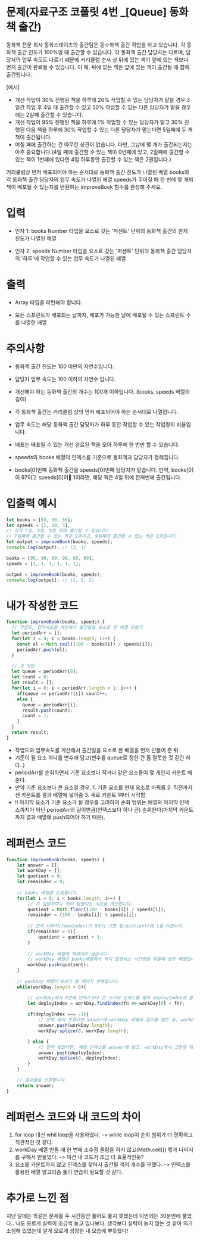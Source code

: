 # 문제(자료구조 코플릿 4번 _[Queue] 동화책 출간)
동화책 전문 회사 동화스테이츠의 출간팀은 동ㅇ화책 출간 작업을 하고 있습니다. 각 동화책 출간 진도가 100%일 때 출간할 수 있습니다. 각 동화책 출간 담당자는 다르며, 담당자의 업무 속도도 다르기 때문에 커리큘럼 순서 상 뒤에 있는 책이 앞에 있는 책보다 먼저 출간이 완료될 수 있습니다. 이 때, 뒤에 있는 책은 앞에 있는 책이 출간될 때 함께 출간됩니다.

[예시]
* 개선 작업이 30% 진행된 책을 하루에 20% 작업할 수 있는 담당자가 맡을 경우 3일간 작업 후 4일 때 출간할 수 있고 50% 작업할 수 있는 다른 담당자가 맡을 경우에는 2일째 출간할 수 있습니다.
* 개선 작업이 95% 진행된 책을 하루에 1% 작업할 수 있는 담당자가 맡고 30% 진행된 다음 책을 하루에 30% 작업할 수 있는 다른 담당자가 맡는다면 5일째에 두 개 책이 출간됩니다.
* 며칠 째에 출간하는 건 아무런 상관이 없습니다. 다만, 그날에 몇 개가 출간되는지는 아주 중요합니다.(4일 째에 출간할 수 있는 책이 0번째에 있고, 2일째에 출간할 수 있는 책이 1번째에 있다면 4일 하루동안 출간할 수 있는 책은 2권입니다.)

커리큘럼상 먼저 배포되어야 하는 순서대로 동화책 출간 진도가 나열된 배열 books와 각 동화책 출간 담당자의 업무 속도가 나열된 배열 speeds가 주어질 때 한 번에 몇 개의 책이 배포될 수 있는지를 반환하는 improveBook 함수를 완성해 주세요.

# 입력
* 인자 1: books
  Number 타입을 요소로 갖는 '퍼센트' 단위의 동화책 출간의 현재 진도가 나열된 배열

* 인자 2: speeds
  Number 타입을 요소로 갖는 '퍼센트' 단위의 동화책 출간 담당자의 '하루'에 작업할 수 있는 업무 속도가 나열된 배열

# 출력
* Array 타입을 리턴해야 합니다.

* 모든 스프린트가 배포되는 날까지, 배포가 가능한 날에 배포될 수 있는 스프린트 수를 나열한 배열

# 주의사항
* 동화책 출간 진도는 100 미만의 자연수입니다.

* 담당자 업무 속도는 100 이하의 자연수 입니다.

* 개선해야 하는 동화책 출간의 개수는 100개 이하입니다. (books, 
speeds 배열의 길이)

* 각 동화책 출간는 커리큘럼 상의 먼저 배포되어야 하는 순서대로 나열됩니다.

* 업무 속도는 해당 동화책 출간 담당자가 하루 동안 작업할 수 있는 작업량의 비율입니다.

* 배포는 배포될 수 있는 개선 완료된 책을 모아 하루에 한 번만 할 수 있습니다.

* speeds와 books 배열의 인덱스를 기준으로 동화책과 담당자가 정해집니다.

* books[0]번째 동화책 출간을 speeds[0]번째 담당자가 맡습니다. 만약, books[0]이 97이고 speeds[0]이 1이라면, 해당 책은 4일 뒤에 한꺼번에 출간됩니다.


# 입출력 예시
```js
let books = [93, 30, 55];
let speeds = [1, 30, 5];
// 각각 7일, 3일, 9일 뒤에 출간할 수 있습니다.
// 7일째에 출간할 수 있는 책은 2권이고, 9일째에 츨간할 수 있는 책은 1권입니다.
let output = improveBook(books, speeds);
console.log(output); // [2, 1]

books = [95, 90, 99, 99, 80, 99];
speeds = [1, 1, 1, 1, 1, 1];

output = improveBook(books, speeds);
console.log(output); // [1, 3, 2]
```

# 내가 작성한 코드
```js
function improveBook(books, speeds) {
  // 작업도, 업무속도를 계산해서 출간일을 요소로 한 배열 만들기
  let periodArr = [];
  for(let i = 0; i < books.length; i++) {
    const el = Math.ceil((100 - books[i]) / speeds[i]);
    periodArr.push(el);
  }

  // 큐 작업
  let queue = periodArr[0];
  let count = 0;
  let result = [];
  for(let i = 0; i < periodArr.length + 1; i++) {
    if(queue >= periodArr[i]) count++;
    else {
      queue = periodArr[i];
      result.push(count);
      count = 1;
    }
  }
  return result;
}
```

* 작업도와 업무속도를 계산해서 출간일을 요소로 한 배열을 먼저 만들어 준 뒤
* 기준이 될 요소 하나를 변수에 담고(변수를 queue로 정한 건 좀 잘못한 것 같긴 하다..)
* periodArr를 순회하면서 기준 요소보다 작거나 같은 요소들이 몇 개인지 카운트 해준다.
* 만약 기준 요소보다 큰 요소일 경우, 1. 기준 요소를 현재 요소로 바꿔줌 2. 직전까지 센 카운트를 결과 배열에 넣어줌 3. 새로 카운트 1부터 시작함
* !! 마지막 요소가 기준 요소가 될 경우를 고려하여 순회 범위는 배열의 마지막 인덱스까지가 아닌 periodArr의 길이만큼(인덱스보다 하나 큰) 순회한다(마지막 카운트까지 결과 배열에 push되어야 하기 때문).

# 레퍼런스 코드
```js
function improveBook(books, speeds) {
    let answer = [];
    let workDay = [];
    let quotient = 0;
    let remainder = 0;
    
    // books 배열을 순회합니다.
    for(let i = 0; i < books.length; i++) {
        // 각 담당자마다 책이 발행되는 시간을 계산합니다.
        quotient = Math.floor((100 - books[i]) / speeds[i]);
        remainder = (100 - books[i]) % speeds[i];
        
        // 만약 나머지(remainder)가 0보다 크면 몫(quotient)에 1을 더합니다.
        if(remainder > 0){
            quotient = quotient + 1;
        }
        
        // workDay 배열에 차례대로 담습니다.
        // workDay 배열은 books배열에서 책이 발행되는 시간만을 추출해 넣은 배열입니다.
        workDay.push(quotient);
    }
    
    // workDay 배열이 0보다 클 때까지 반복합니다.
    while(workDay.length > 0){

        // workDay에서 0번째 인덱스보다 큰 크기의 인덱스를 찾아 deployIndex에 할당합니다.
        let deployIndex = workDay.findIndex(fn => workDay[0] < fn);
        
        if(deployIndex === -1){
            // 만약 찾지 못했다면 answer에 workDay 배열의 길이를 넣은 후, workDay 내부의 요소를 전부 삭제합니다.
            answer.push(workDay.length);
            workDay.splice(0, workDay.length);

        } else {
            // 만약 찾았다면, 해당 인덱스를 answer에 넣고, workDay에서 그만큼 제외합니다.
            answer.push(deployIndex);
            workDay.splice(0, deployIndex);
        }
    }

    // 결과물을 반환합니다.
    return answer;
}
```

# 레퍼런스 코드와 내 코드의 차이
1. for loop 대신 whil loop을 사용하였다. -> while loop이 순회 범위가 더 명확하고 직관적인 것 같다.
2. workDay 배열 만들 때 한 번에 소수점 올림을 하지 않고(Math.ceil()) 몫과 나머지를 구해서 만들었다. -> 이건 내 코드가 조금 더 효율적인듯?
3. 요소를 카운트하지 않고 인덱스를 찾아서 출간될 책의 개수를 구했다. -> 인덱스를 활용한 배열 알고리즘 풀이 연습이 필요할 것 같다.

# 추가로 느낀 점
지난 달에는 똑같은 문제를 두 시간동안 풀어도 풀지 못했는데 이번에는 30분만에 풀었다.. 나도 모르게 실력이 조금씩 늘고 있나보다. 생각보다 실력이 늘지 않는 것 같아
의기소침해 있었는데 알게 모르게 성장한 내 모습에 뿌듯했다!

